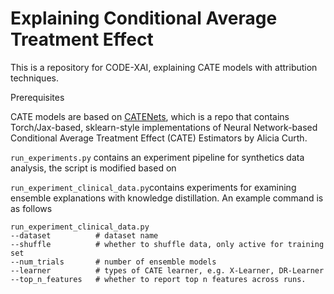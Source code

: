 # Explaining Conditional Average Treatment Effect 

This is a repository for CODE-XAI, explaining CATE models with attribution techniques. 

Prerequisites

CATE models are based on [CATENets](https://github.com/AliciaCurth/CATENets), which is a repo that contains Torch/Jax-based, sklearn-style implementations of Neural Network-based Conditional Average Treatment Effect (CATE) Estimators by Alicia Curth. 

```run_experiments.py``` contains an experiment pipeline for synthetics data analysis, the script is modified based on 

```run_experiment_clinical_data.py```contains experiments for examining ensemble explanations with knowledge distillation. An example command is as follows
```
run_experiment_clinical_data.py
--dataset          # dataset name
--shuffle          # whether to shuffle data, only active for training set
--num_trials       # number of ensemble models
--learner          # types of CATE learner, e.g. X-Learner, DR-Learner
--top_n_features   # whether to report top n features across runs.
``` 



